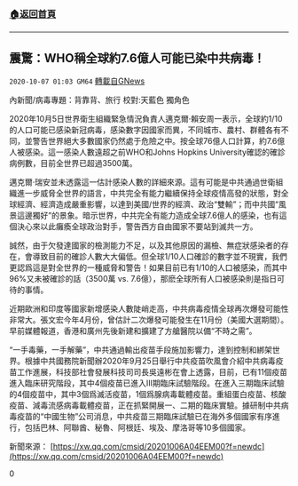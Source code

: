 ###  [:house:返回首頁](https://github.com/ourhimalayas/txt)
---

## 震驚：WHO稱全球約7.6億人可能已染中共病毒！
`2020-10-07 01:03 GM64` [轉載自GNews](https://gnews.org/zh-hant/407617/)

內新聞/病毒專題：背靠背、旅行
校對:天藍色 獨角色

2020年10月5日世界衛生組織緊急情況負責人邁克爾·賴安周一表示，全球約1/10的人口可能已感染新冠病毒，感染數字因國家而異，不同城市、農村、群體各有不同，並警告世界絕大多數國家仍然處于危險之中。按全球76億人口計算，約7.6億人被感染。這一感染人數遠超之前WHO和Johns Hopkins University確認的確診病例數，目前全世界已超過3500萬。

邁克爾·瑞安並未透露這一估計感染人數的詳細來源。這有可能是中共通過世衛組織進一步威脅全世界的語言，中共完全有能力繼續保持全球疫情高發的狀態，對全球經濟、經濟造成嚴重影響，以達到美國/世界的經濟、政治“雙輸”；而中共國“風景這邊獨好”的景象。暗示世界，中共完全有能力造成全球7.6億人的感染，也有這個決心來以此癱瘓全球政治對手，警告西方自由國家不要站到滅共一方。

誠然，由于欠發達國家的檢測能力不足，以及其他原因的漏檢、無症狀感染者的存在，會導致目前的確診人數大大偏低。但全球1/10人口確診的數字並不現實，我們更認爲這是對全世界的一種威脅和警告！如果目前已有1/10的人口被感染，而其中96%又未被確診的話（3500萬 vs. 7.6億），那麽全球所有人口被感染則是指日可待的事情。

近期歐洲和印度等國家新增感染人數陡峭走高，中共病毒疫情全球再次爆發可能性非常大。張文宏今年4月份，曾估計二次爆發可能發生在11月份（美國大選期間）。早前媒體報道，香港和廣州先後新建和擴建了方艙醫院以備“不時之需”。

“一手毒藥，一手解藥”，中共通過輸出疫苗手段施加影響力，達到控制和綁架世界。根據中共國務院新聞辦2020年9月25日舉行中共疫苗吹風會介紹中共病毒疫苗工作進展，科技部社會發展科技司司長吳遠彬在會上透露，目前，已有11個疫苗進入臨床研究階段，其中4個疫苗已進入Ⅲ期臨床試驗階段。在進入三期臨床試驗的4個疫苗中，其中3個爲滅活疫苗，1個爲腺病毒載體疫苗。重組蛋白疫苗、核酸疫苗、減毒流感病毒載體疫苗，正在抓緊開展一、二期的臨床實驗。據研制中共病毒疫苗的“中國生物”公司消息，中共疫苗三期臨床試驗已在海外多個國家有序進行，包括巴林、阿聯酋、秘魯、阿根廷、埃及、摩洛哥等10多個國家。

新聞來源：
[https://xw.qq.com/cmsid/20201006A04EEM00?f=newdc](https://xw.qq.com/cmsid/20201006A04EEM00?f=newdc)

0
